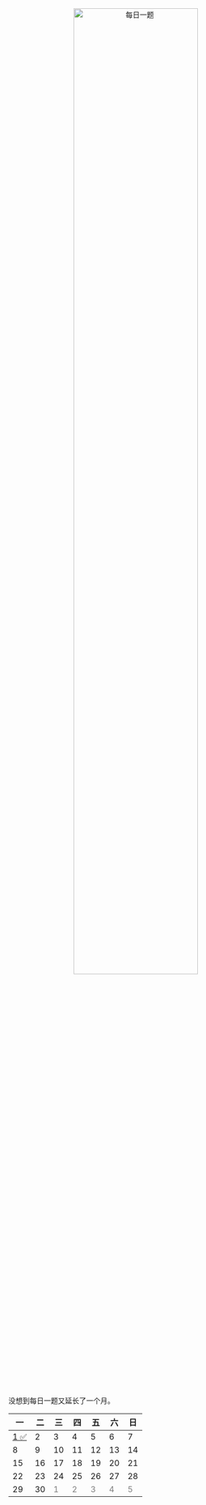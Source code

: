 <center>
<img src="https://cdn.jsdelivr.net/gh/JingqingLin/Blog/docs/leetcode/_images/daily-challenges.png" alt="每日一题" width="70%"/>
</center>

没想到每日一题又延长了一个月。

| 一                                                                               | 二  | 三                        | 四                        | 五                        | 六                        | 日                        |
| -------------------------------------------------------------------------------- | --- | ------------------------- | ------------------------- | ------------------------- | ------------------------- | ------------------------- |
| [1 ✅](https://leetcode-cn.com/problems/kids-with-the-greatest-number-of-candies) | 2   | 3                         | 4                         | 5                         | 6                         | 7                         |
| 8                                                                                | 9   | 10                        | 11                        | 12                        | 13                        | 14                        |
| 15                                                                               | 16  | 17                        | 18                        | 19                        | 20                        | 21                        |
| 22                                                                               | 23  | 24                        | 25                        | 26                        | 27                        | 28                        |
| 29                                                                               | 30  | <font color=gray>1</font> | <font color=gray>2</font> | <font color=gray>3</font> | <font color=gray>4</font> | <font color=gray>5</font> |